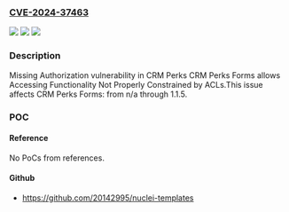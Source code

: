 ### [CVE-2024-37463](https://cve.mitre.org/cgi-bin/cvename.cgi?name=CVE-2024-37463)
![](https://img.shields.io/static/v1?label=Product&message=CRM%20Perks%20Forms&color=blue)
![](https://img.shields.io/static/v1?label=Version&message=n%2Fa&color=blue)
![](https://img.shields.io/static/v1?label=Vulnerability&message=CWE-862%20Missing%20Authorization&color=brighgreen)

### Description

Missing Authorization vulnerability in CRM Perks CRM Perks Forms allows Accessing Functionality Not Properly Constrained by ACLs.This issue affects CRM Perks Forms: from n/a through 1.1.5.

### POC

#### Reference
No PoCs from references.

#### Github
- https://github.com/20142995/nuclei-templates

